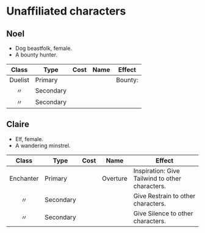 # Unaffiliated characters

## Noel

  - Dog beastfolk, female.
  - A bounty hunter.

|  Class  | Type      | Cost | Name | Effect  |
| :-----: | --------- | :--: | ---- | ------- |
| Duelist | Primary   |      |      | Bounty: |
|    〃    | Secondary |      |      |         |
|    〃    | Secondary |      |      |         |

## Claire

  - Elf, female.
  - A wandering minstrel.

|   Class   | Type      | Cost | Name     | Effect                                          |
| :-------: | --------- | :--: | -------- | ----------------------------------------------- |
| Enchanter | Primary   |      | Overture | Inspiration: Give Tailwind to other characters. |
|     〃     | Secondary |      |          | Give Restrain to other characters.              |
|     〃     | Secondary |      |          | Give Silence to other characters.               |
